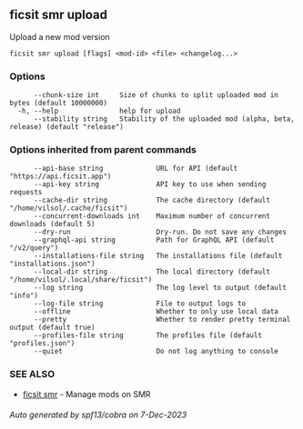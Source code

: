 ## ficsit smr upload

Upload a new mod version

```
ficsit smr upload [flags] <mod-id> <file> <changelog...>
```

### Options

```
      --chunk-size int     Size of chunks to split uploaded mod in bytes (default 10000000)
  -h, --help               help for upload
      --stability string   Stability of the uploaded mod (alpha, beta, release) (default "release")
```

### Options inherited from parent commands

```
      --api-base string             URL for API (default "https://api.ficsit.app")
      --api-key string              API key to use when sending requests
      --cache-dir string            The cache directory (default "/home/vilsol/.cache/ficsit")
      --concurrent-downloads int    Maximum number of concurrent downloads (default 5)
      --dry-run                     Dry-run. Do not save any changes
      --graphql-api string          Path for GraphQL API (default "/v2/query")
      --installations-file string   The installations file (default "installations.json")
      --local-dir string            The local directory (default "/home/vilsol/.local/share/ficsit")
      --log string                  The log level to output (default "info")
      --log-file string             File to output logs to
      --offline                     Whether to only use local data
      --pretty                      Whether to render pretty terminal output (default true)
      --profiles-file string        The profiles file (default "profiles.json")
      --quiet                       Do not log anything to console
```

### SEE ALSO

* [ficsit smr](ficsit_smr.md)	 - Manage mods on SMR

###### Auto generated by spf13/cobra on 7-Dec-2023
